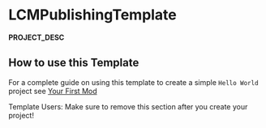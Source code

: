 # LCMPublishingTemplate

__PROJECT_DESC__

## How to use this Template

For a complete guide on using this template to create a simple `Hello World` project see [Your First Mod](https://lethalcompanymodding.github.io/Thunderstore/www/Guides/Your-First-Mod.md)

Template Users: Make sure to remove this section after you create your project!